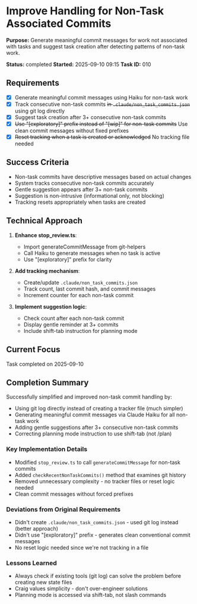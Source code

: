 # Improve Handling for Non-Task Associated Commits

**Purpose:** Generate meaningful commit messages for work not associated with tasks and suggest task creation after detecting patterns of non-task work.

**Status:** completed
**Started:** 2025-09-10 09:15
**Task ID:** 010

## Requirements
- [x] Generate meaningful commit messages using Haiku for non-task work
- [x] Track consecutive non-task commits ~~in `.claude/non_task_commits.json`~~ using git log directly
- [x] Suggest task creation after 3+ consecutive non-task commits
- [x] ~~Use "[exploratory]" prefix instead of "[wip]" for non-task commits~~ Use clean commit messages without fixed prefixes
- [x] ~~Reset tracking when a task is created or acknowledged~~ No tracking file needed

## Success Criteria
- Non-task commits have descriptive messages based on actual changes
- System tracks consecutive non-task commits accurately
- Gentle suggestion appears after 3+ non-task commits
- Suggestion is non-intrusive (informational only, not blocking)
- Tracking resets appropriately when tasks are created

## Technical Approach
1. **Enhance stop_review.ts**: 
   - Import generateCommitMessage from git-helpers
   - Call Haiku to generate messages when no task is active
   - Use "[exploratory]" prefix for clarity

2. **Add tracking mechanism**:
   - Create/update `.claude/non_task_commits.json`
   - Track count, last commit hash, and commit messages
   - Increment counter for each non-task commit

3. **Implement suggestion logic**:
   - Check count after each non-task commit
   - Display gentle reminder at 3+ commits
   - Include shift-tab instruction for planning mode

## Current Focus
Task completed on 2025-09-10

## Completion Summary
Successfully simplified and improved non-task commit handling by:
- Using git log directly instead of creating a tracker file (much simpler)
- Generating meaningful commit messages via Claude Haiku for all non-task work
- Adding gentle suggestions after 3+ consecutive non-task commits
- Correcting planning mode instruction to use shift-tab (not /plan)

### Key Implementation Details
- Modified `stop_review.ts` to call `generateCommitMessage` for non-task commits
- Added `checkRecentNonTaskCommits()` method that examines git history
- Removed unnecessary complexity - no tracker files or reset logic needed
- Clean commit messages without forced prefixes

### Deviations from Original Requirements
- Didn't create `.claude/non_task_commits.json` - used git log instead (better approach)
- Didn't use "[exploratory]" prefix - generates clean conventional commit messages
- No reset logic needed since we're not tracking in a file

### Lessons Learned
- Always check if existing tools (git log) can solve the problem before creating new state files
- Craig values simplicity - don't over-engineer solutions
- Planning mode is accessed via shift-tab, not slash commands